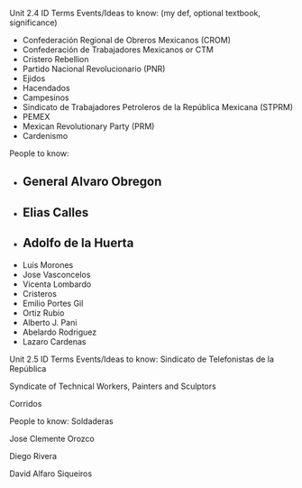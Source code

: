 Unit 2.4 ID Terms
Events/Ideas to know: (my def, optional textbook, significance)
 - Confederación Regional de Obreros Mexicanos (CROM)
 - Confederación de Trabajadores Mexicanos or CTM
 - Cristero Rebellion
 - Partido Nacional Revolucionario (PNR)
 - Ejidos 
 - Hacendados
 - Campesinos 
 - Sindicato de Trabajadores Petroleros de la República Mexicana (STPRM)
 - PEMEX 
 - Mexican Revolutionary Party (PRM)
 - Cardenismo

People to know:
 - General Alvaro Obregon
	 - 
 - Elias Calles
	 - 
 - Adolfo de la Huerta
	 - 
 - Luis Morones
 - Jose Vasconcelos
 - Vicenta Lombardo
- Cristeros
 - Emilio Portes Gil
- Ortiz Rubio
 - Alberto J. Pani
 - Abelardo Rodriguez
 - Lazaro Cardenas

Unit 2.5 ID Terms
Events/Ideas to know: 
Sindicato de Telefonistas de la República 

Syndicate of Technical Workers, Painters and Sculptors

Corridos


People to know:
Soldaderas

Jose Clemente Orozco

Diego Rivera

David Alfaro Siqueiros

<!--stackedit_data:
eyJoaXN0b3J5IjpbLTg0MDY2OTc2MSw1ODk1MTEzMjRdfQ==
-->